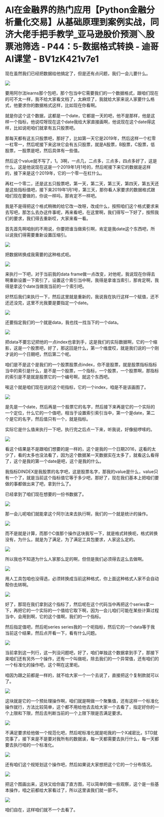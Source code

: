 # AI在金融界的热门应用【Python金融分析量化交易】从基础原理到案例实战，同济大佬手把手教学_亚马逊股价预测＼股票池筛选 - P44：5-数据格式转换 - 迪哥AI课堂 - BV1zK421v7e1

现在虽然我们已经把数据给他搞定了，但是还有点问题，我们一会儿要什么。

![](img/24e2383c6881d6a565232596e516e234_1.png)

要用阿尔法learns那个包吧，那个包当中它需要我们的一个数据格式，跟咱们现在的可不太一样，我不给大家看文档了，太麻烦了，我就给大家来说人家要什么格式，他要求你的数据格式这样，比如现在你看啊。

就是你这个这个数据，这都是一个date，它都是一天的吧，他不是那样，他是这样一个指标，他说哎呀现在这个date我给大家直接画啊，他说现在这个date得这样，比如说呃咱们就拿有五只股票吧。

那每天都有这五只股票吧，那好了，比如第一天它是2019年，然后这样一个杠零一杠零一，然后呢接下来这块它会有五只股票，就是A股票，B股票，C股票，低股票，一股票是吧，然后具体有一些值。

然后这个value就不写了，1。3啊，一点几，二点多，三点多，四点多好了，这是什么，这是他说现在这是一个2019年1月1号的，然后呢接下来它的数据是这样的，接下来是这个2019年，它的一个零一在杠什么。

再杠一个零二，还是这五只股票吧，第一天，第二天，第三天，第四天，第五天还是这些指标值吧，接下来2019年1月1号，第三天，那你看人家要求的数据格式跟咱们现在要做的，你说一样吗，那肯定不一样吧。

我是不是得把这个格式稍微的给它改一改呀，改成什么，按照咱们这个格式要求来去写吧，那怎么去办这件事呢，再来看吧，在这里啊，我们得写一下好了，按照我们的要求，我们得去重新哎，大家来看一看。

首先首先啊咱别的不用说，你要把谁当做索引啊，肯定是我date这个东西吧，所以说我们得需要重新设置压缩引。



![](img/24e2383c6881d6a565232596e516e234_3.png)

把数据转换成我需要的这种格式呃。

![](img/24e2383c6881d6a565232596e516e234_5.png)

来执行一下吧，对于当前我的data frame做一点改变，对他呢，我说现在你得去啊重新设置一下索引了，设置这个索引当中啊，我得是拿谁当索引，那肯定啊，我得是拿这个date当做我当前的一个索引吧。

好然后我们来执行一下，然后这里就是重新的，我说我在执行这样一个赋值，还不还还没完，这里不光我要是要指定一个date。



![](img/24e2383c6881d6a565232596e516e234_7.png)

还要指定我们的一个就是data，我也找一找当下的一个data。

![](img/24e2383c6881d6a565232596e516e234_9.png)

把data不要忘记把他的一点index也拿到手，这是我们的实际数据啊，它的一个缩影，这是一个股票吧，好了，那这回是什么，第一个维度哎，就是我们说的一个刚才说的一个日期吧，然后第二个呢。

咱们是不是这个是我们的一个股票股票点index，你不是股票，就是股票指标指标当中的索引是什么，是不是一个股票，一个指标，一个股票，一个股票啊，那指标的索引是不是就是股票它的一个编号啊，就这个东西吧。

唉这个就是咱们现在说的这个呃指标，它的一个index，咱是不是该画图了。

![](img/24e2383c6881d6a565232596e516e234_11.png)

是先是一个date，然后再是一个股票它的名字，然后接下来再是它的一个实际的一个定位，什么它的一个值吧，相当于设置索引索引当中，第一个是date，第二个是它的名字，然后值只有一个，就是指标。

实际它是什么值来执行一下吧，执行完之后点一下来，听我说，好像挺啰嗦的。

![](img/24e2383c6881d6a565232596e516e234_13.png)

看这个结果是不是跟咱们想要的是一样的，这个是我的一个日期2016，这看的太少了，看的太多也没法看了，因为这个数据某一天数据实在太多了，就看这么看得了，这个是我的第一个date是吧，这个是我的什么。

我指标DINDEX是我股票的名字吧，这是股票名字，那我的value是什么，value只有一个了，就是当前这个指标值它等于多少吧，那好了，现在我们基本上把咱们要做的事都做出来了吧，拿到什么了。

已经拿到了咱们现在想要的一份书数据了。

![](img/24e2383c6881d6a565232596e516e234_15.png)

那一会儿呢咱们就能拿这个阿尔法来去执行啊，我们的一个就是统计的操作。

![](img/24e2383c6881d6a565232596e516e234_17.png)

而不是就是计算，而那个C值那个操作这块我写一下，就是格式转换呃，格式转换没有，为什么，就是为了满足，为了满足工具包要求，人家这么定的。



![](img/24e2383c6881d6a565232596e516e234_19.png)

所以我也不知道为什么人家那么定的啊，但但是我们必须得去这么去做啊。

![](img/24e2383c6881d6a565232596e516e234_21.png)

用人工具包咱也没得选，必须转换成当前这种格式，你上面这种格式人家不会自动帮你去转啊。

![](img/24e2383c6881d6a565232596e516e234_23.png)

好了，那现在我们拿到这个指标了，然后呢在这个代码当中再把这个series拿一下，再把它的一个实际的一个值给它取下啊，因为一会儿咱们可能在某些计算过程当中，会用到啊，它的这个值啊，我们的一个指标。

然后指定值吧，然后呃series series我的一个呃指标，然后它的一个data等于我当前这个结果，然后点开看一下，看有什么问题。



![](img/24e2383c6881d6a565232596e516e234_25.png)

当前拿到这一列行，这一列没问题吧，好了，咱们单独这个数据拿到手了，那接下来咱们还有另外一个操作，还有一个叫做呃，除去我们的一个异常值，还有咱们的一个标准化的操作吧，这个啊在这里呃。

咱因为跟之前都是一样的，就不给大家一个一个去说了，直接把这个复制款就可以了。

![](img/24e2383c6881d6a565232596e516e234_27.png)

这块就是它的一个预处理操作啊，咱们就是啊做一个聚集值，还有这样一个标准化操作就行，方法比较简单，这个都不用给他去去给大家一个去看了，指定好你的一个上限和下限，然后去判断当前的一个上限下限是否满足要求。



![](img/24e2383c6881d6a565232596e516e234_29.png)

不满足要求给他做一个规范化吧，然后呢标准化就是呃我的一个X减密比，STD就完事了，接下来是不是要对我所有的数据诶，每一天都需要去执行什么，每一天都要去执行咱的一个标准化。



![](img/24e2383c6881d6a565232596e516e234_31.png)

还有咱们这个规矩划这个操作吧，然后如果说大家想把这个它的一个分布情况。

![](img/24e2383c6881d6a565232596e516e234_33.png)

把这个图画出来，这块又给你画了直方图，可以简单的做一些观察，这个是一些基本操作，咱之前都给大家看过了，所以这里诶我们就一部不。



![](img/24e2383c6881d6a565232596e516e234_35.png)

咱们自在，这样咱们就不一个去看了。